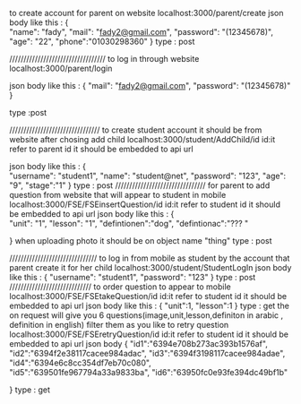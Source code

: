 to create account for parent on website
localhost:3000/parent/create
json body like this : 
{    
    "name": "fady",
    "mail": "fady2@gmail.com",
    "password": "(12345678)",
    "age": "22",
    "phone":"01030298360"
}
type : post


//////////////////////////////////
to log in through website 
localhost:3000/parent/login

json body like this :
{
    "mail": "fady2@gmail.com",
    "password": "(12345678)"
}

type :post 

////////////////////////////////
to create student account it should be from website after chosing add child 
localhost:3000/student/AddChild/id 
id:it refer to parent id it should be embedded to api url 

json body like this :
{    
    "username": "student1",
    "name": "student@net",
    "password": "123",
    "age": "9",
    "stage":"1"
}
type : post 
////////////////////////////////
for parent to add question from website that will appear to student in mobile 
localhost:3000/FSE/FSEinsertQuestion/id
id:it refer to student id it should be embedded to api url 
json body like this :
{    
    "unit": "1",
    "lesson": "1",
    "defintionen":"dog",
    "defintionac":"??? "
   
}
when uploading photo it should be on object name "thing"
type : post


///////////////////////////////
to log in from mobile as student by the account that parent create it for her child 
localhost:3000/student/StudentLogIn
json body like this :
{
    "username": "student1",
    "password": "123"
}
type : post 
/////////////////////////////
to order question to appear to mobile 
localhost:3000/FSE/FSEtakeQuestion/id
id:it refer to student id it should be embedded to api url 
json body like this : 
{
    "unit":1,
    "lesson":1
}
type : get 
the on request will give you 6 questions(image,unit,lesson,definiton in arabic , definition in english) filter them as you like
to retry question 
localhost:3000/FSE/FSEretryQuestion/id
id:it refer to student id it should be embedded to api url 
json body 
{
    "id1":"6394e708b273ac393b1576af",
    "id2":"6394f2e38117cacee984adac",
    "id3":"6394f3198117cacee984adae",
    "id4":"6394e6c8cc354df7eb70c080",
    "id5":"639501fe967794a33a9833ba",
    "id6":"63950fc0e93fe394dc49bf1b"

}
type : get
